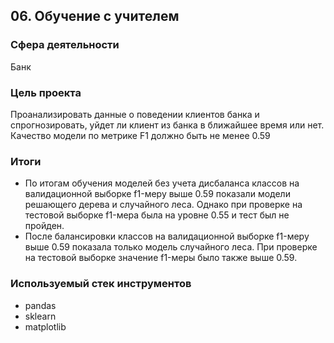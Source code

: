 ## 06. Обучение с учителем

### Сфера деятельности
Банк

### Цель проекта

Проанализировать данные о поведении клиентов банка и спрогнозировать, уйдет ли клиент из банка в ближайшее время или нет. Качество модели по метрике F1 должно быть не менее 0.59


### Итоги

- По итогам обучения моделей без учета дисбаланса классов на валидационной выборке f1-меру выше 0.59 показали модели решающего дерева и случайного леса. Однако при проверке на тестовой выборке f1-мера была на уровне 0.55 и тест был не пройден.
- После балансировки классов на валидационной выборке f1-меру выше 0.59 показала только модель случайного леса. При проверке на тестовой выборке значение f1-меры было также выше 0.59.


### Используемый стек инструментов

- pandas
- sklearn
- matplotlib
